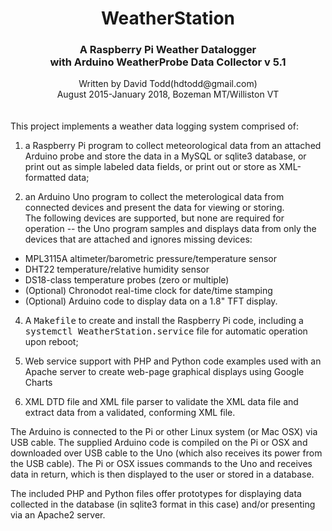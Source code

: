 # <center>WeatherStation</center>
### <center>A Raspberry Pi Weather Datalogger </br>with Arduino WeatherProbe Data Collector v 5.1</center>
<center>Written by David Todd(hdtodd@gmail.com)</br>
August 2015-January 2018, Bozeman MT/Williston VT</center>
</br></br>
This project implements a weather data logging system comprised of:

1.  a Raspberry Pi program to collect meteorological data from an attached Arduino probe and 
store the data in a MySQL or sqlite3 database, or print out as simple
labeled data fields, or print out or store as XML-formatted data;

2.  an Arduino Uno program to collect the meterological data from connected devices and present the data for viewing or storing.  </br>The following devices are supported, but none are required for operation -- the Uno program samples and displays data from only the devices that are attached and ignores missing devices:
  * MPL3115A altimeter/barometric pressure/temperature sensor
  * DHT22 temperature/relative humidity sensor
  * DS18-class temperature probes (zero or multiple)
  * (Optional) Chronodot real-time clock for date/time stamping
  * (Optional) Arduino code to display data on a 1.8" TFT display.

4.  A <tt>Makefile</tt> to create and install the Raspberry Pi code, including a <tt>systemctl WeatherStation.service</tt> file for automatic operation upon reboot;

5.  Web service support with PHP and Python code examples used with an Apache server to create web-page graphical displays using Google Charts

6.  XML DTD file and XML file parser to validate the XML data file and extract data from
a validated, conforming XML file.

The Arduino is connected to the Pi or other Linux system (or Mac OSX) via USB cable.  The supplied Arduino code
is compiled on the Pi or OSX and downloaded over USB cable to the Uno (which also
receives its power from the USB cable).  The Pi or OSX issues commands to the Uno
and receives data in return, which is then displayed to the user or stored in a database.

The included PHP and Python files offer prototypes for displaying data collected in the database (in sqlite3 format in this case) and/or presenting via an Apache2 server.

